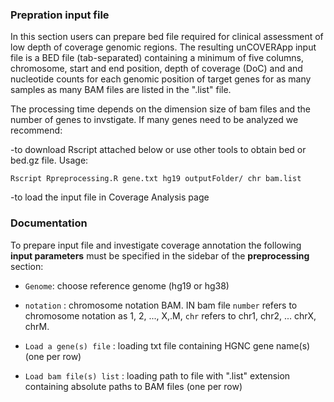 ### Prepration input file 
In this section users can prepare bed file required for clinical 
assessment of low depth of coverage genomic regions. 
The resulting unCOVERApp input file is a BED file (tab-separated) containing a 
minimum of five columns, chromosome, start and end position, depth of coverage 
(DoC) and and nucleotide counts for each genomic position of target genes for as
many samples as many BAM files are listed in the ".list" file.


The processing time depends on the dimension size of bam files and the number of
genes to invstigate. If many genes need to be analyzed we recommend:

-to download Rscript attached below or use other tools 
to obtain bed or bed.gz file. Usage: 

``` {r}
Rscript Rpreprocessing.R gene.txt hg19 outputFolder/ chr bam.list
```

-to load the input file in Coverage Analysis page 

### Documentation 

To prepare input file and investigate coverage annotation the following 
**input parameters** must be specified in the sidebar of the **preprocessing** 
section:


- `Genome`: choose reference genome (hg19 or hg38) 

- ` notation ` : chromosome notation BAM. IN bam file `number` refers to chromosome 
                notation as 1, 2, ..., X,.M, `chr` refers to chr1, chr2, 
                ... chrX, chrM.

-  ` Load a gene(s) file ` : loading txt file containing HGNC gene name(s)
                             (one per row)

- ` Load bam file(s) list ` : loading path to file with ".list" extension containing 
                              absolute paths to BAM files (one per row)
